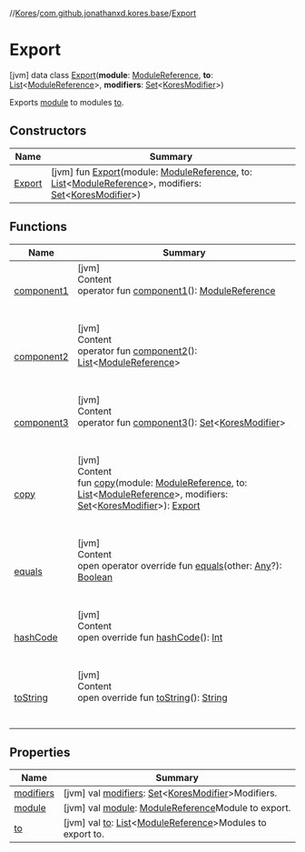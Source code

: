 //[Kores](../../index.md)/[com.github.jonathanxd.kores.base](../index.md)/[Export](index.md)



# Export  
 [jvm] data class [Export](index.md)(**module**: [ModuleReference](../-module-reference/index.md), **to**: [List](https://kotlinlang.org/api/latest/jvm/stdlib/kotlin.collections/-list/index.html)<[ModuleReference](../-module-reference/index.md)>, **modifiers**: [Set](https://kotlinlang.org/api/latest/jvm/stdlib/kotlin.collections/-set/index.html)<[KoresModifier](../-kores-modifier/index.md)>)

Exports [module](module.md) to modules [to](to.md).

   


## Constructors  
  
|  Name|  Summary| 
|---|---|
| <a name="com.github.jonathanxd.kores.base/Export/Export/#com.github.jonathanxd.kores.base.ModuleReference#kotlin.collections.List[com.github.jonathanxd.kores.base.ModuleReference]#kotlin.collections.Set[com.github.jonathanxd.kores.base.KoresModifier]/PointingToDeclaration/"></a>[Export](-export.md)| <a name="com.github.jonathanxd.kores.base/Export/Export/#com.github.jonathanxd.kores.base.ModuleReference#kotlin.collections.List[com.github.jonathanxd.kores.base.ModuleReference]#kotlin.collections.Set[com.github.jonathanxd.kores.base.KoresModifier]/PointingToDeclaration/"></a> [jvm] fun [Export](-export.md)(module: [ModuleReference](../-module-reference/index.md), to: [List](https://kotlinlang.org/api/latest/jvm/stdlib/kotlin.collections/-list/index.html)<[ModuleReference](../-module-reference/index.md)>, modifiers: [Set](https://kotlinlang.org/api/latest/jvm/stdlib/kotlin.collections/-set/index.html)<[KoresModifier](../-kores-modifier/index.md)>)   <br>


## Functions  
  
|  Name|  Summary| 
|---|---|
| <a name="com.github.jonathanxd.kores.base/Export/component1/#/PointingToDeclaration/"></a>[component1](component1.md)| <a name="com.github.jonathanxd.kores.base/Export/component1/#/PointingToDeclaration/"></a>[jvm]  <br>Content  <br>operator fun [component1](component1.md)(): [ModuleReference](../-module-reference/index.md)  <br><br><br>
| <a name="com.github.jonathanxd.kores.base/Export/component2/#/PointingToDeclaration/"></a>[component2](component2.md)| <a name="com.github.jonathanxd.kores.base/Export/component2/#/PointingToDeclaration/"></a>[jvm]  <br>Content  <br>operator fun [component2](component2.md)(): [List](https://kotlinlang.org/api/latest/jvm/stdlib/kotlin.collections/-list/index.html)<[ModuleReference](../-module-reference/index.md)>  <br><br><br>
| <a name="com.github.jonathanxd.kores.base/Export/component3/#/PointingToDeclaration/"></a>[component3](component3.md)| <a name="com.github.jonathanxd.kores.base/Export/component3/#/PointingToDeclaration/"></a>[jvm]  <br>Content  <br>operator fun [component3](component3.md)(): [Set](https://kotlinlang.org/api/latest/jvm/stdlib/kotlin.collections/-set/index.html)<[KoresModifier](../-kores-modifier/index.md)>  <br><br><br>
| <a name="com.github.jonathanxd.kores.base/Export/copy/#com.github.jonathanxd.kores.base.ModuleReference#kotlin.collections.List[com.github.jonathanxd.kores.base.ModuleReference]#kotlin.collections.Set[com.github.jonathanxd.kores.base.KoresModifier]/PointingToDeclaration/"></a>[copy](copy.md)| <a name="com.github.jonathanxd.kores.base/Export/copy/#com.github.jonathanxd.kores.base.ModuleReference#kotlin.collections.List[com.github.jonathanxd.kores.base.ModuleReference]#kotlin.collections.Set[com.github.jonathanxd.kores.base.KoresModifier]/PointingToDeclaration/"></a>[jvm]  <br>Content  <br>fun [copy](copy.md)(module: [ModuleReference](../-module-reference/index.md), to: [List](https://kotlinlang.org/api/latest/jvm/stdlib/kotlin.collections/-list/index.html)<[ModuleReference](../-module-reference/index.md)>, modifiers: [Set](https://kotlinlang.org/api/latest/jvm/stdlib/kotlin.collections/-set/index.html)<[KoresModifier](../-kores-modifier/index.md)>): [Export](index.md)  <br><br><br>
| <a name="kotlin/Any/equals/#kotlin.Any?/PointingToDeclaration/"></a>[equals](../../com.github.jonathanxd.kores.util/-simple-resolver/index.md#%5Bkotlin%2FAny%2Fequals%2F%23kotlin.Any%3F%2FPointingToDeclaration%2F%5D%2FFunctions%2F-1211764316)| <a name="kotlin/Any/equals/#kotlin.Any?/PointingToDeclaration/"></a>[jvm]  <br>Content  <br>open operator override fun [equals](../../com.github.jonathanxd.kores.util/-simple-resolver/index.md#%5Bkotlin%2FAny%2Fequals%2F%23kotlin.Any%3F%2FPointingToDeclaration%2F%5D%2FFunctions%2F-1211764316)(other: [Any](https://kotlinlang.org/api/latest/jvm/stdlib/kotlin/-any/index.html)?): [Boolean](https://kotlinlang.org/api/latest/jvm/stdlib/kotlin/-boolean/index.html)  <br><br><br>
| <a name="kotlin/Any/hashCode/#/PointingToDeclaration/"></a>[hashCode](../../com.github.jonathanxd.kores.util/-simple-resolver/index.md#%5Bkotlin%2FAny%2FhashCode%2F%23%2FPointingToDeclaration%2F%5D%2FFunctions%2F-1211764316)| <a name="kotlin/Any/hashCode/#/PointingToDeclaration/"></a>[jvm]  <br>Content  <br>open override fun [hashCode](../../com.github.jonathanxd.kores.util/-simple-resolver/index.md#%5Bkotlin%2FAny%2FhashCode%2F%23%2FPointingToDeclaration%2F%5D%2FFunctions%2F-1211764316)(): [Int](https://kotlinlang.org/api/latest/jvm/stdlib/kotlin/-int/index.html)  <br><br><br>
| <a name="kotlin/Any/toString/#/PointingToDeclaration/"></a>[toString](../../com.github.jonathanxd.kores.util/-simple-resolver/index.md#%5Bkotlin%2FAny%2FtoString%2F%23%2FPointingToDeclaration%2F%5D%2FFunctions%2F-1211764316)| <a name="kotlin/Any/toString/#/PointingToDeclaration/"></a>[jvm]  <br>Content  <br>open override fun [toString](../../com.github.jonathanxd.kores.util/-simple-resolver/index.md#%5Bkotlin%2FAny%2FtoString%2F%23%2FPointingToDeclaration%2F%5D%2FFunctions%2F-1211764316)(): [String](https://kotlinlang.org/api/latest/jvm/stdlib/kotlin/-string/index.html)  <br><br><br>


## Properties  
  
|  Name|  Summary| 
|---|---|
| <a name="com.github.jonathanxd.kores.base/Export/modifiers/#/PointingToDeclaration/"></a>[modifiers](modifiers.md)| <a name="com.github.jonathanxd.kores.base/Export/modifiers/#/PointingToDeclaration/"></a> [jvm] val [modifiers](modifiers.md): [Set](https://kotlinlang.org/api/latest/jvm/stdlib/kotlin.collections/-set/index.html)<[KoresModifier](../-kores-modifier/index.md)>Modifiers.   <br>
| <a name="com.github.jonathanxd.kores.base/Export/module/#/PointingToDeclaration/"></a>[module](module.md)| <a name="com.github.jonathanxd.kores.base/Export/module/#/PointingToDeclaration/"></a> [jvm] val [module](module.md): [ModuleReference](../-module-reference/index.md)Module to export.   <br>
| <a name="com.github.jonathanxd.kores.base/Export/to/#/PointingToDeclaration/"></a>[to](to.md)| <a name="com.github.jonathanxd.kores.base/Export/to/#/PointingToDeclaration/"></a> [jvm] val [to](to.md): [List](https://kotlinlang.org/api/latest/jvm/stdlib/kotlin.collections/-list/index.html)<[ModuleReference](../-module-reference/index.md)>Modules to export to.   <br>


